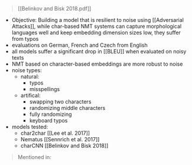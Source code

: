 > [[Belinkov and Bisk 2018.pdf]]
- Objective: Building a model that is resilient to noise using [[Adversarial Attacks]], while char-based NMT systems can capture morphological languages well and keep embedding dimension sizes low, they suffer from typos
- evaluations on German, French and Czech from English
- all models suffer a significant drop in [[BLEU]] when evaluated on noisy texts
- NMT based on character-based embeddings are more robust to noise
- noise types:
	- natural:
		- typos
		- misspellings
	- artifical:
		- swapping two characters
		- randomizing middle characters
		- fully randomizing
		- keyboard typos
- 	models tested:
	- 	char2char [[Lee et al. 2017]]
	- 	Nematus [[Sennrich et al. 2017]]
	- 	charCNN [[Belinkov and Bisk 2018]]
	
> Mentioned in:
